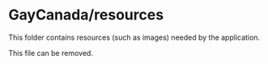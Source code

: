 # GayCanada/resources

This folder contains resources (such as images) needed by the application. 

This file can be removed.
